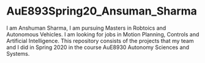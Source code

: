 # AuE893Spring20_Ansuman_Sharma

I am Anshuman Sharma, I am pursuing Masters in Robtoics and Autonomous Vehicles. I am looking for jobs in Motion Planning, Controls and Artificial Intelligence. This repository consists of the projects that my team and I did in Spring 2020 in the course AuE8930 Autonomy Sciences and Systems.

